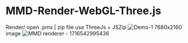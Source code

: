 # MMD-Render-WebGL-Three.js
Render/ open .pmx | zip file use ThreeJs + JSZip
![Demo-1](https://github.com/anhhao00777/MMD-Render-WebGL-Three.js/assets/106489200/219db686-7c24-42db-b2ab-e126bad625bc)
7680x2160 image 
![MMD renderer - 1716542995436](https://github.com/anhhao00777/MMD-Render-WebGL-Three.js/assets/106489200/3139f90a-71ad-4ab0-b086-acc05507623f)
